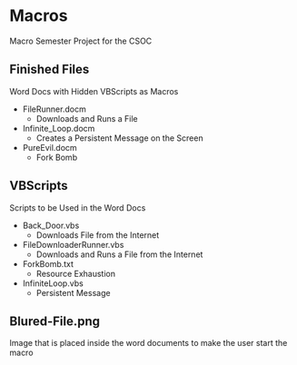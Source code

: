 # Macros
Macro Semester Project for the CSOC

## Finished Files
Word Docs with Hidden VBScripts as Macros
* FileRunner.docm
    * Downloads and Runs a File
* Infinite_Loop.docm
    * Creates a Persistent Message on the Screen
* PureEvil.docm
    * Fork Bomb

## VBScripts
Scripts to be Used in the Word Docs
* Back_Door.vbs
    * Downloads File from the Internet
* FileDownloaderRunner.vbs
    * Downloads and Runs a File from the Internet
* ForkBomb.txt
    * Resource Exhaustion
* InfiniteLoop.vbs
    * Persistent Message

## Blured-File.png
Image that is placed inside the word documents to make the user start the macro
